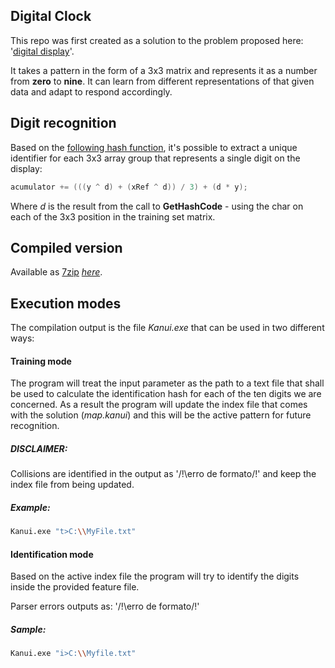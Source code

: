 Digital Clock
-----
This repo was first created as a solution to the problem proposed here: '[digital display](https://github.com/Kanui/QueroSerKanui/tree/master/testes/digital-display)'. 

It takes a pattern in the form of a 3x3 matrix and represents it as a number from **zero** to **nine**. It can learn from different representations of that given data and adapt to respond accordingly. 

Digit recognition
-----
Based on the [following hash function](https://github.com/felipegtx/Kanui/blob/master/Projeto/Kanui/Parsers/DataParserResult.cs#L186), it's possible to extract a unique identifier for each 3x3 array group that represents a single digit on the display:

```csharp
acumulator += (((y ^ d) + (xRef ^ d)) / 3) + (d * y);
```

Where *d* is the result from the call to **GetHashCode** - using the char on each of the 3x3 position in the training set matrix.

Compiled version
-----
Available as [7zip](http://www.7-zip.org/) [*here*](https://github.com/felipegtx/Kanui/raw/master/Release.7z).

Execution modes
-----
The compilation output is the file *Kanui.exe* that can be used in two different ways:

#### Training mode

The program will treat the input parameter as the path to a text file that shall be used to calculate the identification hash for each of the ten digits we are concerned. As a result the program will update  the index file that comes with the solution (*map.kanui*) and this will be the active pattern for future recognition.

##### DISCLAIMER:
Collisions are identified in the output as '/!\\erro de formato/!\' and keep the index file from being updated.

##### Example:
```bash
Kanui.exe "t>C:\\MyFile.txt"
```

#### Identification mode
Based on the active index file the program will try to identify the digits inside the provided feature file.

Parser errors outputs as: '/!\\erro de formato/!\'

##### Sample:
```bash
Kanui.exe "i>C:\\Myfile.txt"
```
